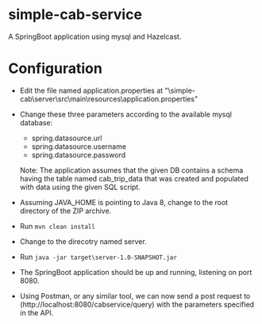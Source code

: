 # simple-cab-service
A SpringBoot application using mysql and Hazelcast.

# Configuration

- Edit the file named application.properties at "\simple-cab\server\src\main\resources\application.properties"
- Change these three parameters according to the available mysql database:
	- spring.datasource.url
	- spring.datasource.username
	- spring.datasource.password
	
  Note: The application assumes that the given DB contains a schema having the table named cab_trip_data that was created and populated with data
			using the given SQL script.
 
- Assuming JAVA_HOME is pointing to Java 8, change to the root directory of the ZIP archive.
- Run `mvn clean install`
- Change to the direcotry named server.
- Run `java -jar target\server-1.0-SNAPSHOT.jar`
- The SpringBoot application should be up and running, listening on port 8080.
- Using Postman, or any similar tool, we can now send a post request to (http://localhost:8080/cabservice/query) with the parameters specified in the API.

